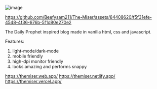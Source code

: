 ![image](https://github.com/Beefysam211/The-Miser/assets/84408620/730132b8-269b-4df4-9387-8a3e2b50bc80)


https://github.com/Beefysam211/The-Miser/assets/84408620/f5f31efe-4548-4f36-976b-5f1d80e270e2


The Daily Prophet inspired blog made in vanilla html, css and javascript.

Features:
1. light-mode/dark-mode
2. mobile friendly
3. high-dpi monitor friendly
4. looks amazing and performs snappy

https://themiser.web.app/
https://themiser.netlify.app/
https://themiser.vercel.app/
